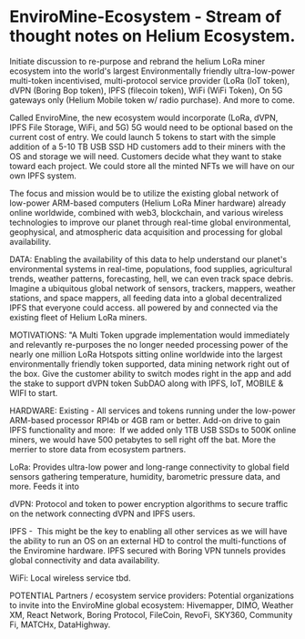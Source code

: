 # EnviroMine-Ecosystem - Stream of thought notes on Helium Ecosystem.

Initiate discussion to re-purpose and rebrand the helium LoRa miner ecosystem into the world's largest Environmentally friendly ultra-low-power multi-token incentivised, multi-protocol service provider (LoRa (IoT token), dVPN (Boring Bop token), IPFS (filecoin token), WiFi (WiFi Token), On 5G gateways only (Helium Mobile token w/ radio purchase). And more to come.

Called EnviroMine, the new ecosystem would incorporate (LoRa, dVPN, IPFS File Storage, WiFi, and 5G) 5G would need to be optional based on the current cost of entry. We could launch 5 tokens to start with the simple addition of a 5-10 TB USB SSD HD customers add to their miners with the OS and storage we will need. Customers decide what they want to stake toward each project. We could store all the minted NFTs we will have on our own IPFS system. 

The focus and mission would be to utilize the existing global network of low-power ARM-based computers (Helium LoRa Miner hardware) already online worldwide, combined with web3, blockchain, and various wireless technologies to improve our planet through real-time global environmental, geophysical, and atmospheric data acquisition and processing for global availability. 

DATA: Enabling the availability of this data to help understand our planet's environmental systems in real-time, populations, food supplies, agricultural trends, weather patterns, forecasting, hell, we can even track space debris. Imagine a ubiquitous global network of sensors, trackers, mappers, weather stations, and space mappers, all feeding data into a global decentralized IPFS that everyone could access. all powered by and connected via the existing fleet of Helium LoRa miners.

MOTIVATIONS: "A Multi Token upgrade implementation would immediately and relevantly re-purposes the no longer needed processing power of the nearly one million LoRa Hotspots sitting online worldwide into the largest environmentally friendly token supported, data mining network right out of the box. Give the customer ability to switch modes right in the app and add the stake to support dVPN token SubDAO along with IPFS, IoT, MOBILE & WIFI to start.

HARDWARE: Existing - All services and tokens running under the low-power ARM-based processor RPI4b or 4GB ram or better. Add-on drive to gain IPFS functionality and more:  If we added only 1TB USB SSDs to 500K online miners, we would have 500 petabytes to sell right off the bat. More the merrier to store data from ecosystem partners. 

LoRa: Provides ultra-low power and long-range connectivity to global field sensors gathering temperature, humidity, barometric pressure data, and more. Feeds it into 

dVPN: Protocol and token to power encryption algorithms to secure traffic on the network connecting dVPN and IPFS users. 

IPFS -  This might be the key to enabling all other services as we will have the ability to run an OS on an external HD to control the multi-functions of the Enviromine hardware. IPFS secured with Boring VPN tunnels provides global connectivity and data availability. 

WiFi: Local wireless service tbd. 

POTENTIAL Partners / ecosystem service providers: Potential organizations to invite into the EnviroMine global ecosystem: Hivemapper, DIMO, Weather XM, React Network, Boring Protocol, FileCoin, RevoFi, SKY360, Community Fi, MATCHx, DataHighway.


